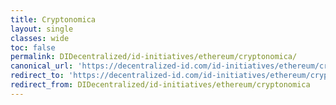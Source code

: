 ```yaml
---
title: Cryptonomica
layout: single
classes: wide
toc: false
permalink: DIDecentralized/id-initiatives/ethereum/cryptonomica/
canonical_url: 'https://decentralized-id.com/id-initiatives/ethereum/cryptonomica/'
redirect_to: 'https://decentralized-id.com/id-initiatives/ethereum/cryptonomica/'
redirect_from: DIDecentralized/id-initiatives/ethereum/cryptonomica
---
```

